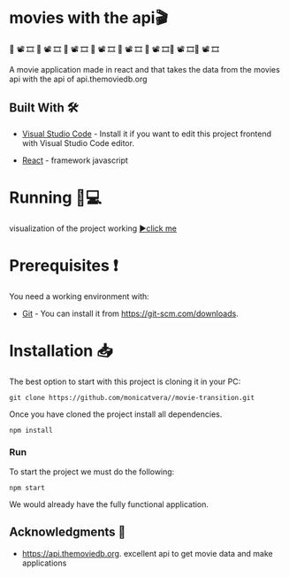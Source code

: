 
# movies with the api🎬
 🎥 📽 🎞 🎥 📽 🎞 🎥 📽 🎞 🎥 📽 🎞 🎥 📽 🎞 🎥 📽 🎞🎥 📽 🎞🎥 📽 🎞

A movie application made in react and that takes the data from the movies api with the api of api.themoviedb.org

## Built With 🛠️

* [Visual Studio Code](https://code.visualstudio.com/) - Install it if you want to edit this project frontend with Visual Studio Code editor.

* [React](https://es.reactjs.org/) - framework javascript

# Running 📱💻

visualization of the project working
[▶️click me](https://movie-transition.herokuapp.com/)



# Prerequisites ❗
You need a working environment with:
* [Git](https://git-scm.com) - You can install it from https://git-scm.com/downloads.


# Installation 📥
The best option to start with this project is cloning it in your PC:

```
git clone https://github.com/monicatvera//movie-transition.git
```


Once you have cloned the project install all dependencies.

```
npm install
```



### Run

To start the project we must do the following:

```
npm start
```

We would already have the fully functional application.



## Acknowledgments 👏

* https://api.themoviedb.org. excellent api to get movie data and make applications
